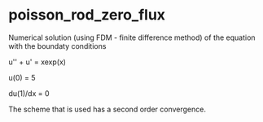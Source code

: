 # poisson_rod_zero_flux

Numerical solution (using FDM - finite difference method) of the equation with the boundaty conditions

u'' + u' = xexp(x)

u(0) = 5

du(1)/dx = 0


The scheme that is used has a second order convergence.
